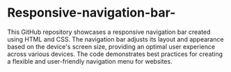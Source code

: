 # Responsive-navigation-bar-
This GitHub repository showcases a responsive navigation bar created using HTML and CSS. The navigation bar adjusts its layout and appearance based on the device's screen size, providing an optimal user experience across various devices. The code demonstrates best practices for creating a flexible and user-friendly navigation menu for websites.
